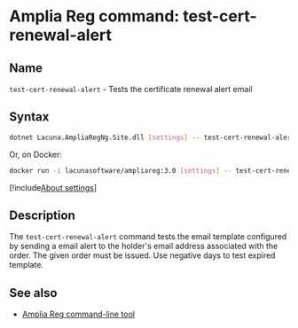 ﻿# Amplia Reg command: **test-cert-renewal-alert**

## Name

`test-cert-renewal-alert` - Tests the certificate renewal alert email

## Syntax

```sh
dotnet Lacuna.AmpliaRegNg.Site.dll [settings] -- test-cert-renewal-alert <order number> <simulated days before expiration>
```

Or, on Docker:

```sh
docker run -i lacunasoftware/ampliareg:3.0 [settings] -- test-cert-renewal-alert <order number> <simulated days before expiration>
```

[!include[About settings](includes/about-settings.md)]

## Description

The `test-cert-renewal-alert` command tests the email template configured by sending a email alert to the holder's email address associated with the order. The given order must be issued. Use negative days to test expired template.

## See also

* [Amplia Reg command-line tool](index.md)
